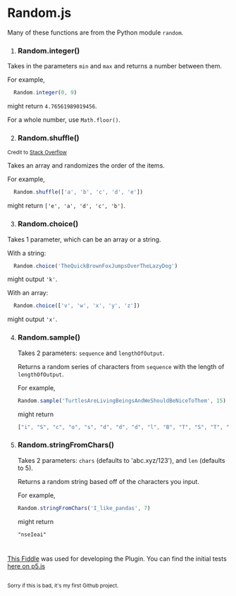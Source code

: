 # Random.js

Many of these functions are from the Python module `random`.

1. ### Random.integer()
  Takes in the parameters `min` and `max` and returns a number between them. 
  
  For example, 
  ```javascript
    Random.integer(0, 9)
  ``` 
  might return `4.76561989019456`.

  For a whole number, use `Math.floor()`.
   
2. ### Random.shuffle()
  <sub>Credit to [Stack Overflow](https://stackoverflow.com/a/12646864)</sub>
  
  Takes an array and randomizes the order of the items. 
  
  For example, 
  ```javascript 
    Random.shuffle(['a', 'b', 'c', 'd', 'e'])
  ```
  might return `['e', 'a', 'd', 'c', 'b']`. 
  
3. ### Random.choice()
  Takes 1 parameter, which can be an array or a string. 

  With a string:
  ```javascript
    Random.choice('TheQuickBrownFoxJumpsOverTheLazyDog')
  ```
  might output `'k'`. 

  With an array: 
  ```javascript
    Random.choice(['v', 'w', 'x', 'y', 'z'])
  ``` 
  might output `'x'`.
  
4. ### Random.sample()
   Takes 2 parameters: `sequence` and `lengthOfOutput`.

   Returns a random series of characters from `sequence` with the length of `lengthOfOutput`.

   For example,
   ```javascript
   Random.sample('TurtlesAreLivingBeingsAndWeShouldBeNiceToThem', 15)
   ```
   might return
   ```javascript
   ["i", "S", "c", "o", "s", "d", "d", "d", "l", "B", "T", "S", "T", "n", "l"]
   ```

5. ### Random.stringFromChars()
   Takes 2 parameters: `chars` (defaults to 'abc.xyz/123'), and `len` (defaults to 5).

   Returns a random string based off of the characters you input.

   For example,
   ```javascript
   Random.stringFromChars('I_like_pandas', 7)
   ```
   might return

   `"nseIeai"`

#

[This Fiddle](https://jsfiddle.net/Kaamkiya/hcmu2pq6/87/) was used for developing the Plugin. 
You can find the initial tests [here on p5.js](https://editor.p5js.org/Kaamkiya/sketches/qrsop9vjS)

##
<sub>
Sorry if this is bad, it's my first Github project.
</sub>
